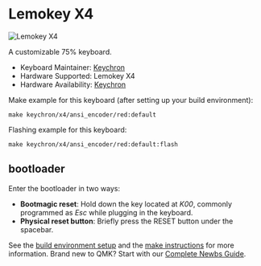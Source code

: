 # Lemokey X4

![Lemokey X4]()

A customizable 75% keyboard.

* Keyboard Maintainer: [Keychron](https://github.com/keychron)
* Hardware Supported: Lemokey X4
* Hardware Availability: [Keychron](https://www.keychron.com)

Make example for this keyboard (after setting up your build environment):

    make keychron/x4/ansi_encoder/red:default

Flashing example for this keyboard:

    make keychron/x4/ansi_encoder/red:default:flash

## bootloader

Enter the bootloader in two ways:

* **Bootmagic reset**: Hold down the key located at *K00*, commonly programmed as *Esc* while plugging in the keyboard.
* **Physical reset button**: Briefly press the RESET button under the spacebar.

See the [build environment setup](https://docs.qmk.fm/#/getting_started_build_tools) and the [make instructions](https://docs.qmk.fm/#/getting_started_make_guide) for more information. Brand new to QMK? Start with our [Complete Newbs Guide](https://docs.qmk.fm/#/newbs).
